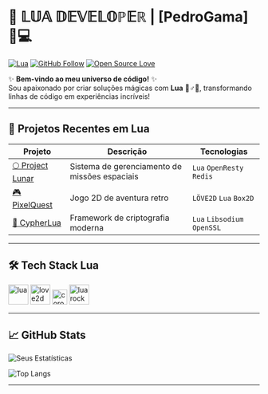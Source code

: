 # 🌌 𝕃𝕌𝔸 𝔻𝔼𝕍𝔼𝕃𝕆ℙ𝔼ℝ | [PedroGama] 👨💻

[![Lua](https://img.shields.io/badge/Made%20with-Lua-2C2D72?style=for-the-badge&logo=lua)](https://www.lua.org)
[![GitHub Follow](https://img.shields.io/github/followers/SEUUSER?style=for-the-badge&color=important)](https://github.com/SEUUSER)
[![Open Source Love](https://badges.frapsoft.com/os/v2/open-source.svg?v=103)](https://github.com/ellerbrock/open-source-badges/)

✨ **Bem-vindo ao meu universo de código!** ✨  
Sou apaixonado por criar soluções mágicas com **Lua** 🧙♂️💫, transformando linhas de código em experiências incríveis!

---

## 🚀 **Projetos Recentes em Lua**

| Projeto | Descrição | Tecnologias |
|---------|-----------|-------------|
| [🌕 Project Lunar](link) | Sistema de gerenciamento de missões espaciais | `Lua` `OpenResty` `Redis` |
| [🎮 PixelQuest](link) | Jogo 2D de aventura retro | `LÖVE2D` `Lua` `Box2D` |
| [🔐 CypherLua](link) | Framework de criptografia moderna | `Lua` `Libsodium` `OpenSSL` |

---

## 🛠️ **Tech Stack Lua**

<p align="left">
  <img src="https://www.vectorlogo.zone/logos/lua/lua-icon.svg" alt="lua" width="40" height="40"/>
  <img src="https://love2d.org/style/logo.png" alt="love2d" width="40" height="40"/>
  <img src="https://www.coronalabs.com/wp-content/uploads/2015/04/coronalabs-logo-300x114.png" alt="corona" height="30"/>
  <img src="https://luarocks.org/logo.svg" alt="luarocks" width="40" height="40"/>
</p>

---

## 📈 **GitHub Stats**

![Seus Estatísticas](https://github-readme-stats.vercel.app/api?username=PedroGama24&show_icons=true&theme=radical&count_private=true)

![Top Langs](https://github-readme-stats.vercel.app/api/top-langs/?username=PedroGama24&layout=compact&theme=radical&hide=html,css,javascript)

---
